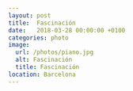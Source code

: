 ```yaml
---
layout: post
title:  Fascinación
date:   2018-03-28 00:00:00 +0100
categories: photo
image:
  url: /photos/piano.jpg
  alt: Fascinación
  title: Fascinación
location: Barcelona
---
```


